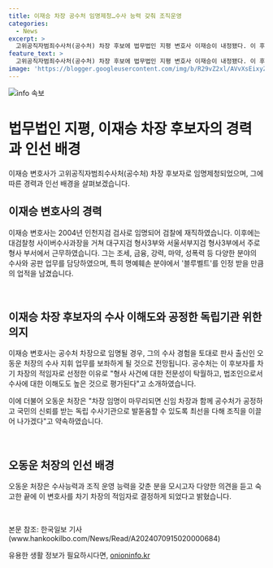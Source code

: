 ```yaml
---
title: 이재승 차장 공수처 임명제청…수사 능력 갖춰 조직운영
categories:
  - News
excerpt: >
  고위공직자범죄수사처(공수처) 차장 후보에 법무법인 지평 변호사 이재승이 내정됐다. 이 후보는 검찰 출신으로 형사 수사 분야에서 다양한 경험을 쌓았으며, 공수처의 공정하고 독립적인 수사를 이끌어 나갈 준비가 되어 있다. 공수처는 그의 수사 능력과 이해도를 높게 평가하며, 이재승 변호사는 공수처의 차기 차장으로 적임자로 판단된다. 신임 차장으로 임명될 경우, 공수처를 국민들의 신뢰를 얻는 독립적인 수사기관으로 성장시키기 위해 최선을 다하겠다는 약속을 했다.
feature_text: >
  고위공직자범죄수사처(공수처) 차장 후보에 법무법인 지평 변호사 이재승이 내정됐다. 이 후보는 검찰 출신으로 형사 수사 분야에서 다양한 경험을 쌓았으며, 공수처의 공정하고 독립적인 수사를 이끌어 나갈 준비가 되어 있다. 공수처는 그의 수사 능력과 이해도를 높게 평가하며, 이재승 변호사는 공수처의 차기 차장으로 적임자로 판단된다. 신임 차장으로 임명될 경우, 공수처를 국민들의 신뢰를 얻는 독립적인 수사기관으로 성장시키기 위해 최선을 다하겠다는 약속을 했다.
image: 'https://blogger.googleusercontent.com/img/b/R29vZ2xl/AVvXsEixyZcFfHzMRdzZMjFBmAUKJYCLCGyLL1o632UiGVXcaFdKo_bkvkuCioo0uUKlGfBVcT3P84aROyZIXSBEx3Aw5nCQ3pTgDom1WDC4m8eifvWiAmWEEVb4x6G_l8C0QH225ldMjyaFvpxGEBGNO37VmDTDMHGhJPq73UglMfDca1-0aw/s1600/blogspot.png'
---
```


<p><img src="https://blogger.googleusercontent.com/img/b/R29vZ2xl/AVvXsEixyZcFfHzMRdzZMjFBmAUKJYCLCGyLL1o632UiGVXcaFdKo_bkvkuCioo0uUKlGfBVcT3P84aROyZIXSBEx3Aw5nCQ3pTgDom1WDC4m8eifvWiAmWEEVb4x6G_l8C0QH225ldMjyaFvpxGEBGNO37VmDTDMHGhJPq73UglMfDca1-0aw/s1600/blogspot.png" alt="info 속보" /></p>

<h1>법무법인 지평, 이재승 차장 후보자의 경력과 인선 배경</h1>

<p>이재승 변호사가 고위공직자범죄수사처(공수처) 차장 후보자로 임명제청되었으며, 그에 따른 경력과 인선 배경을 살펴보겠습니다.</p>

<h2>이재승 변호사의 경력</h2>

<p>이재승 변호사는 2004년 인천지검 검사로 임명되어 검찰에 재직하였습니다. 이후에는 대검찰청 사이버수사과장을 거쳐 대구지검 형사3부와 서울서부지검 형사3부에서 주로 형사 부서에서 근무하였습니다. 그는 조세, 금융, 강력, 마약, 성폭력 등 다양한 분야의 수사와 공판 업무를 담당하였으며, 특히 명예훼손 분야에서 '블루벨트'를 인정 받을 만큼의 업적을 남겼습니다.</p>

<p data-ke-size="size16">&nbsp;</p>

<h2>이재승 차장 후보자의 수사 이해도와 공정한 독립기관 위한 의지</h2>

<p>이재승 변호사는 공수처 차장으로 임명될 경우, 그의 수사 경험을 토대로 판사 출신인 오동운 처장의 수사 지휘 업무를 보좌하게 될 것으로 전망됩니다. 공수처는 이 후보자를 차기 차장의 적임자로 선정한 이유로 "형사 사건에 대한 전문성이 탁월하고, 법조인으로서 수사에 대한 이해도도 높은 것으로 평가된다"고 소개하였습니다. </p>

<p>이에 더불어 오동운 처장은 "차장 임명이 마무리되면 신임 차장과 함께 공수처가 공정하고 국민의 신뢰를 받는 독립 수사기관으로 발돋움할 수 있도록 최선을 다해 조직을 이끌어 나가겠다"고 약속하였습니다.</p>

<p data-ke-size="size16">&nbsp;</p>

<h2>오동운 처장의 인선 배경</h2>

<p>오동운 처장은 수사능력과 조직 운영 능력을 갖춘 분을 모시고자 다양한 의견을 듣고 숙고한 끝에 이 변호사를 차기 차장의 적임자로 결정하게 되었다고 밝혔습니다.</p>

<p data-ke-size="size16">&nbsp;</p>

<p>본문 참조: 한국일보 기사 (www.hankookilbo.com/News/Read/A2024070915020000684)</p>
유용한 생활 정보가 필요하시다면, <a href="https://onioninfo.kr" rel="dofollow">onioninfo.kr</a>


